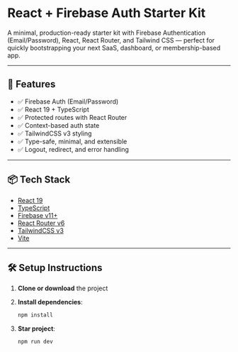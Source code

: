 # React + Firebase Auth Starter Kit

A minimal, production-ready starter kit with Firebase Authentication (Email/Password), React, React Router, and Tailwind CSS — perfect for quickly bootstrapping your next SaaS, dashboard, or membership-based app.

---

## 🚀 Features

- ✅ Firebase Auth (Email/Password)
- ✅ React 19 + TypeScript
- ✅ Protected routes with React Router
- ✅ Context-based auth state
- ✅ TailwindCSS v3 styling
- ✅ Type-safe, minimal, and extensible
- ✅ Logout, redirect, and error handling

---

## 📦 Tech Stack

- [React 19](https://reactjs.org/)
- [TypeScript](https://www.typescriptlang.org/)
- [Firebase v11+](https://firebase.google.com/)
- [React Router v6](https://reactrouter.com/)
- [TailwindCSS v3](https://tailwindcss.com/)
- [Vite](https://vitejs.dev/)

---

## 🛠 Setup Instructions

1. **Clone or download** the project
2. **Install dependencies**:

   ```bash
   npm install
   ```

3. **Star project**:

   ```bash
   npm run dev
   ```
